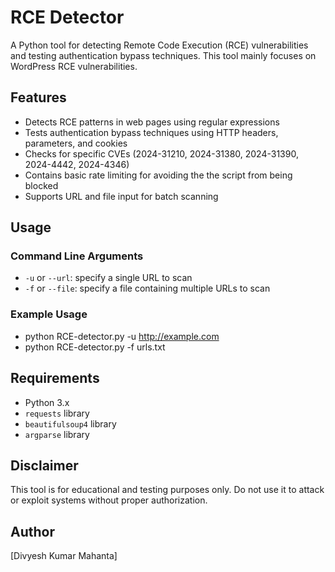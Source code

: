 RCE Detector
================

A Python tool for detecting Remote Code Execution (RCE) vulnerabilities and testing authentication bypass techniques. This tool mainly focuses on WordPress RCE vulnerabilities.

Features
------------

* Detects RCE patterns in web pages using regular expressions
* Tests authentication bypass techniques using HTTP headers, parameters, and cookies
* Checks for specific CVEs (2024-31210, 2024-31380, 2024-31390, 2024-4442, 2024-4346)
* Contains basic rate limiting for avoiding the the script from being blocked 
* Supports URL and file input for batch scanning

Usage
-----

### Command Line Arguments

* `-u` or `--url`: specify a single URL to scan
* `-f` or `--file`: specify a file containing multiple URLs to scan

### Example Usage
* python RCE-detector.py -u http://example.com
* python RCE-detector.py -f urls.txt


Requirements
--------------

* Python 3.x
* `requests` library
* `beautifulsoup4` library
* `argparse` library

Disclaimer
-------------

This tool is for educational and testing purposes only. Do not use it to attack or exploit systems without proper authorization.

Author
-------

[Divyesh Kumar Mahanta]
